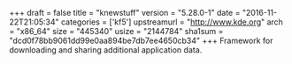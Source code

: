 +++
draft = false
title = "knewstuff"
version = "5.28.0-1"
date = "2016-11-22T21:05:34"
categories = ['kf5']
upstreamurl = "http://www.kde.org"
arch = "x86_64"
size = "445340"
usize = "2144784"
sha1sum = "dcd0f78bb9061dd99e0aa894be7db7ee4650cb34"
+++
Framework for downloading and sharing additional application data.